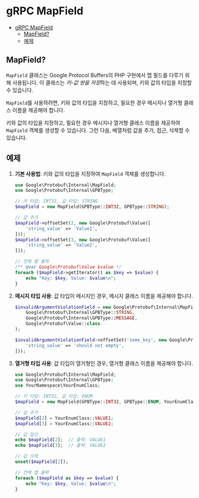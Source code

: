# gRPC MapField

- [gRPC MapField](#grpc-mapfield)
    - [MapField?](#mapfield)
    - [예제](#예제)

## MapField?

`MapField` 클래스는 Google Protocol Buffers의 PHP 구현에서 맵 필드를 다루기 위해 사용됩니다.
이 클래스는 *키-값 쌍을 저장*하는 데 사용되며, 키와 값의 타입을 지정할 수 있습니다.

`MapField`를 사용하려면, 키와 값의 타입을 지정하고, 필요한 경우 메시지나 열거형 클래스 이름을 제공해야 합니다.

키와 값의 타입을 지정하고, 필요한 경우 메시지나 열거형 클래스 이름을 제공하여 `MapField` 객체를 생성할 수 있습니다.
그런 다음, 배열처럼 값을 추가, 접근, 삭제할 수 있습니다.

## 예제

1. **기본 사용법**: 키와 값의 타입을 지정하여 `MapField` 객체를 생성합니다.

    ```php
    use Google\Protobuf\Internal\MapField;
    use Google\Protobuf\Internal\GPBType;

    // 키 타입: INT32, 값 타입: STRING
    $mapField = new MapField(GPBType::INT32, GPBType::STRING);

    // 값 추가
    $mapField->offsetSet(2, new Google\Protobuf\Value([
        'string_value' => 'Value1',
    ]));
    $mapField->offsetSet(3, new Google\Protobuf\Value([
        'string_value' => 'Value2',
    ]));

    // 전체 맵 출력
    /** @var Google\Protobuf\Value $value */
    foreach ($mapField->getIterator() as $key => $value) {
        echo "Key: $key, Value: $value\n";
    }
    ```

2. **메시지 타입 사용**: 값 타입이 메시지인 경우, 메시지 클래스 이름을 제공해야 합니다.

    ```php
    $invalidArgumentViolationField = new Google\Protobuf\Internal\MapField(
        Google\Protobuf\Internal\GPBType::STRING,
        Google\Protobuf\Internal\GPBType::MESSAGE,
        Google\Protobuf\Value::class
    );

    $invalidArgumentViolationField->offsetSet('some_key', new Google\Protobuf\Value([
        'string_value' => 'should not empty',
    ]));
    ```

3. **열거형 타입 사용**: 값 타입이 열거형인 경우, 열거형 클래스 이름을 제공해야 합니다.

    ```php
    use Google\Protobuf\Internal\MapField;
    use Google\Protobuf\Internal\GPBType;
    use YourNamespace\YourEnumClass;

    // 키 타입: INT32, 값 타입: ENUM
    $mapField = new MapField(GPBType::INT32, GPBType::ENUM, YourEnumClass::class);

    // 값 추가
    $mapField[2] = YourEnumClass::VALUE1;
    $mapField[3] = YourEnumClass::VALUE2;

    // 값 접근
    echo $mapField[2];  // 출력: VALUE1
    echo $mapField[3];  // 출력: VALUE2

    // 값 삭제
    unset($mapField[2]);

    // 전체 맵 출력
    foreach ($mapField as $key => $value) {
        echo "Key: $key, Value: $value\n";
    }
    ```
